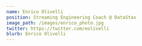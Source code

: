 ```yaml
---
name: Enrico Olivelli
position: Streaming Engineering Coach @ DataStax
image_path: /images/enrico_photo.jpg
twitter: https://twitter.com/eolivelli
blurb: Enrico Olivelli
---
```

